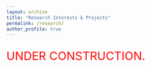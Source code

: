 ```yaml
---
layout: archive
title: "Research Interests & Projects"
permalink: /research/
author_profile: true
---
```


<p style="color:red;font-size:30px">UNDER CONSTRUCTION.</p>
